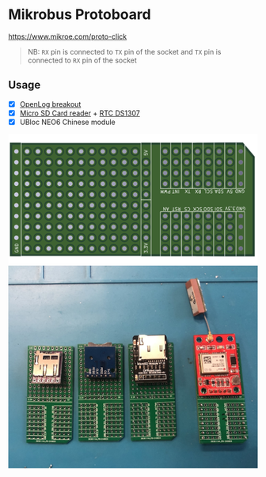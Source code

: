 # Mikrobus Protoboard

https://www.mikroe.com/proto-click

> NB: `RX` pin is connected to `TX` pin of the socket and `TX` pin is connected to `RX` pin of the socket

## Usage
* [x] [OpenLog breakout](https://www.sparkfun.com/products/13712)
* [x] [Micro SD Card reader](https://www.adafruit.com/product/4682) + [RTC DS1307](https://www.adafruit.com/product/3296)
* [x] UBloc NEO6 Chinese module

![](mikrobus_protoboard.png)
![](mikrobus-protoboard-examples.jpg)
